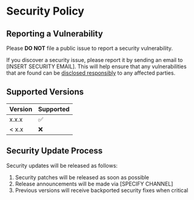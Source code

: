 # Security Policy

## Reporting a Vulnerability

Please **DO NOT** file a public issue to report a security vulnerability.

If you discover a security issue, please report it by sending an email to [INSERT SECURITY EMAIL]. This will help ensure that any vulnerabilities that are found can be [disclosed responsibly](https://en.wikipedia.org/wiki/Responsible_disclosure) to any affected parties.

## Supported Versions

| Version | Supported          |
| ------- | ------------------ |
| x.x.x   | :white_check_mark: |
| < x.x   | :x:                |

## Security Update Process

Security updates will be released as follows:
1. Security patches will be released as soon as possible
2. Release announcements will be made via [SPECIFY CHANNEL]
3. Previous versions will receive backported security fixes when critical
